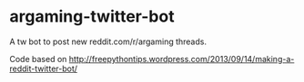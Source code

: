 argaming-twitter-bot
====================

A tw bot to post new reddit.com/r/argaming threads.

Code based on http://freepythontips.wordpress.com/2013/09/14/making-a-reddit-twitter-bot/
